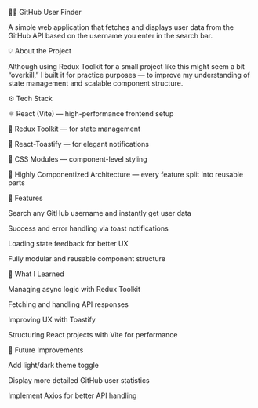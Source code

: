 🧑‍💻 GitHub User Finder

A simple web application that fetches and displays user data from the GitHub API based on the username you enter in the search bar.

💡 About the Project

Although using Redux Toolkit for a small project like this might seem a bit “overkill,” I built it for practice purposes — to improve my understanding of state management and scalable component structure.

⚙️ Tech Stack

⚛️ React (Vite) — high-performance frontend setup

🧰 Redux Toolkit — for state management

🍞 React-Toastify — for elegant notifications

💅 CSS Modules — component-level styling

🧩 Highly Componentized Architecture — every feature split into reusable parts

🚀 Features

Search any GitHub username and instantly get user data

Success and error handling via toast notifications

Loading state feedback for better UX

Fully modular and reusable component structure

🧠 What I Learned

Managing async logic with Redux Toolkit

Fetching and handling API responses

Improving UX with Toastify

Structuring React projects with Vite for performance

🔗 Future Improvements

Add light/dark theme toggle

Display more detailed GitHub user statistics

Implement Axios for better API handling
